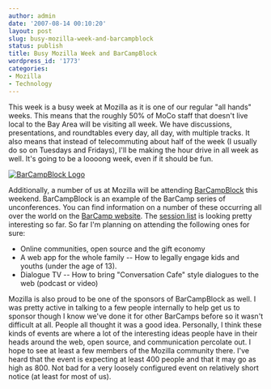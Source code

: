 ```yaml
---
author: admin
date: '2007-08-14 00:10:20'
layout: post
slug: busy-mozilla-week-and-barcampblock
status: publish
title: Busy Mozilla Week and BarCampBlock
wordpress_id: '1773'
categories:
- Mozilla
- Technology
---
```


This week is a busy week at Mozilla as it is one of our regular "all
hands" weeks. This means that the roughly 50% of MoCo staff that doesn't
live local to the Bay Area will be visiting all week. We have
discussions, presentations, and roundtables every day, all day, with
multiple tracks. It also means that instead of telecommuting about half
of the week (I usually do so on Tuesdays and Fridays), I'll be making
the hour drive in all week as well. It's going to be a loooong week,
even if it should be fun.

[![BarCampBlock
Logo](http://farm2.static.flickr.com/1326/1052730913_5a094ba78b_d.jpg)](http://www.flickr.com/photos/factoryjoe/1052730913/)

Additionally, a number of us at Mozilla will be attending
[BarCampBlock](http://barcamp.org/BarCampBlock) this weekend.
BarCampBlock is an example of the BarCamp series of unconferences. You
can find information on a number of these occurring all over the world
on the [BarCamp website](http://www.barcamp.org). The [session
list](http://barcamp.org/BarCampBlockSessions) is looking pretty
interesting so far. So far I'm planning on attending the following ones
for sure:

-   Online communities, open source and the gift economy
-   A web app for the whole family -- How to legally engage kids and
    youths (under the age of 13).
-   Dialogue TV -- How to bring "Conversation Cafe" style dialogues to
    the web (podcast or video)

Mozilla is also proud to be one of the sponsors of BarCampBlock as well.
I was pretty active in talking to a few people internally to help get us
to sponsor though I know we've done it for other BarCamps before so it
wasn't difficult at all. People all thought it was a good idea.
Personally, I think these kinds of events are where a lot of the
interesting ideas people have in their heads around the web, open
source, and communication percolate out. I hope to see at least a few
members of the Mozilla community there. I've heard that the event is
expecting at least 400 people and that it may go as high as 800. Not bad
for a very loosely configured event on relatively short notice (at least
for most of us).

